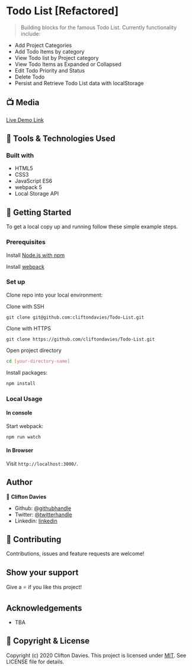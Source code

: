 # Todo List [Refactored]

> Building blocks for the famous Todo List. Currently functionality include:

- Add Project Categories
- Add Todo Items by category
- View Todo list by Project category
- View Todo Items as Expanded or Collapsed
- Edit Todo Priority and Status
- Delete Todo
- Persist and Retrieve Todo List data with localStorage

## :tv: Media

[Live Demo Link](https://rawcdn.githack.com/cliftondavies/Todo-List/64e62abd4265cf2951673215c78c9c78b9a4c6be/dist/index.html)

## :toolbox: Tools & Technologies Used

### Built with

- HTML5
- CSS3
- JavaScript ES6
- webpack 5
- Local Storage API

## :rocket: Getting Started

To get a local copy up and running follow these simple example steps.

### Prerequisites

Install [Node.js with npm](https://nodejs.org/en/download/)

Install [webpack](https://webpack.js.org/guides/getting-started/)

### Set up

Clone repo into your local environment:

Clone with SSH

```git
git clone git@github.com:cliftondavies/Todo-List.git
```

Clone with HTTPS

```git
git clone https://github.com/cliftondavies/Todo-List.git
```

Open project directory

```bash
cd [your-directory-name]
```

Install packages:

```javascript
npm install
```

### Local Usage

#### In console

Start webpack:

```javascript
npm run watch
```

#### In Browser

Visit `http://localhost:3000/`.

## Author

👤 **Clifton Davies**

- Github: [@githubhandle](https://github.com/cliftondavies)
- Twitter: [@twitterhandle](https://twitter.com/cliftonaedavies)
- Linkedin: [linkedin](https://www.linkedin.com/in/clifton-davies-mbcs/)

## 🤝 Contributing

Contributions, issues and feature requests are welcome!

## Show your support

Give a ⭐️ if you like this project!

## Acknowledgements

- TBA

## 📝 Copyright & License

Copyright (c) 2020 Clifton Davies.
This project is licensed under [MIT](https://opensource.org/licenses/MIT). See LICENSE file for details.
